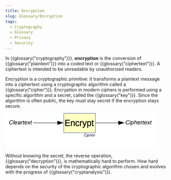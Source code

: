 ```yaml
---
title: Encryption
slug: Glossary/Encryption
tags:
  - Cryptography
  - Glossary
  - Privacy
  - Security
---
```

In {{glossary("cryptography")}}, **encryption** is the conversion of {{glossary("plaintext")}} into a coded text or {{glossary("ciphertext")}}. A ciphertext is intended to be unreadable by unauthorized readers.

Encryption is a cryptographic primitive: it transforms a plaintext message into a ciphertext using a cryptographic algorithm called a {{glossary("cipher")}}. Encryption in modern ciphers is performed using a specific algorithm and a secret, called the {{glossary("key")}}. Since the algorithm is often public, the key must stay secret if the encryption stays secure.

![How encryption works.](encryption.png)

Without knowing the secret, the reverse operation, {{glossary("decryption")}}, is mathematically hard to perform. How hard depends on the security of the cryptographic algorithm chosen and evolves with the progress of {{glossary("cryptanalysis")}}.
